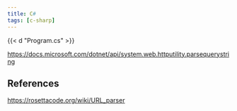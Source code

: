 ```yaml
---
title: C#
tags: [c-sharp]
---
```


{{< d "Program.cs" >}}

<https://docs.microsoft.com/dotnet/api/system.web.httputility.parsequerystring>

## References

<https://rosettacode.org/wiki/URL_parser>
